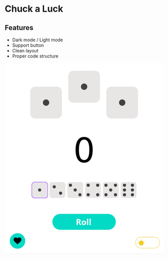 # Chuck a Luck

## Features
- Dark mode / Light mode
- Support button
- Clean layout
- Proper code structure

![Overview image](https://raw.githubusercontent.com/DKolter/chuck_a_luck/main/assets/overview.png)
